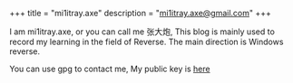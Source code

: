 +++
title = "mi1itray.axe"
description = "mi1itray.axe@gmail.com"
+++

I am mi1itray.axe, or you can call me 张大炮, This blog is mainly used to record my learning in the field of Reverse. The main direction is Windows reverse.

You can use gpg to contact me, My public key is [here](/gpg.asc)

